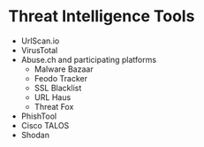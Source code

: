 # Threat Intelligence Tools

- UrlScan.io
- VirusTotal
- Abuse.ch and participating platforms
    - Malware Bazaar
    - Feodo Tracker
    - SSL Blacklist
    - URL Haus
    - Threat Fox
- PhishTool
- Cisco TALOS
- Shodan
